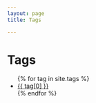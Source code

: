 ```yaml
---
layout: page
title: Tags 

---
```


<div class="page-content wc-container">
	<div class="post">
		<h1>Tags</h1>  
		<ul>
			{% for tag in site.tags %}
			<!-- <li><a href="{{ '/tag/' | append:tag[0] | relative_url }}">{{ tag[0] }}</a></li> -->
			<li><a href="{{'/tag/index?tag=' | append: tag[0] | relative_url }}">{{ tag[0] }}</a></li>
			{% endfor %}
		</ul>
	</div>
</div>